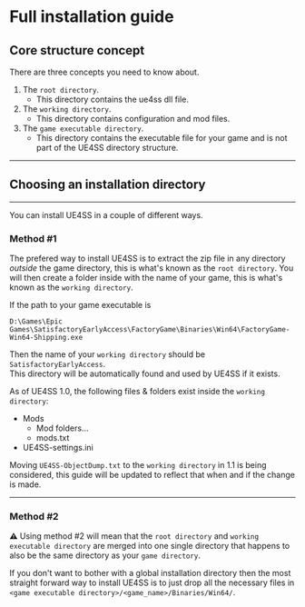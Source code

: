 # Full installation guide

## Core structure concept

There are three concepts you need to know about.

1. The `root directory`.
    - This directory contains the ue4ss dll file.
2. The `working directory`.
    - This directory contains configuration and mod files. 
3. The `game executable directory`.
    - This directory contains the executable file for your game and is not part of the UE4SS directory structure.

---

## Choosing an installation directory

---

You can install UE4SS in a couple of different ways.

### Method #1

The prefered way to install UE4SS is to extract the zip file in any directory _outside_ the game directory, this is what's known as the `root directory`.
You will then create a folder inside with the name of your game, this is what's known as the `working directory`.

If the path to your game executable is
```
D:\Games\Epic Games\SatisfactoryEarlyAccess\FactoryGame\Binaries\Win64\FactoryGame-Win64-Shipping.exe
```

Then the name of your `working directory` should be `SatisfactoryEarlyAccess`.  
This directory will be automatically found and used by UE4SS if it exists.

As of UE4SS 1.0, the following files & folders exist inside the `working directory`:

- Mods
  - Mod folders...
  - mods.txt
- UE4SS-settings.ini

Moving `UE4SS-ObjectDump.txt` to the `working directory` in 1.1 is being considered, this guide will be updated to reflect that when and if the change is made.

---

### Method #2

**⚠** Using method #2 will mean that the `root directory` and `working executable directory` are merged into one single directory that happens to also be the same directory as your `game directory`.

If you don't want to bother with a global installation directory then the most straight forward way to install UE4SS is to just drop all the necessary files in `<game executable directory>/<game_name>/Binaries/Win64/`.
